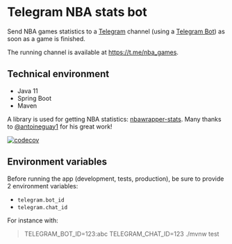 # Telegram NBA stats bot

Send NBA games statistics to a [Telegram][] channel (using a [Telegram Bot]) as soon as a game is finished.

The running channel is available at https://t.me/nba_games.

## Technical environment

* Java 11
* Spring Boot
* Maven

A library is used for getting NBA statistics: [nbawrapper-stats][]. Many thanks to [@antoineguay1][] for his great work!

[![codecov](https://codecov.io/gh/hdurix/nba-stats/branch/master/graph/badge.svg)](https://codecov.io/gh/hdurix/nba-stats)

## Environment variables

Before running the app (development, tests, production), be sure to provide 2 environment variables:
- `telegram.bot_id`
- `telegram.chat_id`

For instance with:

> TELEGRAM_BOT_ID=123:abc TELEGRAM_CHAT_ID=123 ./mvnw test

[Telegram]: https://telegram.org/
[Telegram Bot]: https://core.telegram.org/bots
[nbawrapper-stats]: https://github.com/antoineguay1/nbawrapper-stats
[@antoineguay1]: https://github.com/antoineguay1
